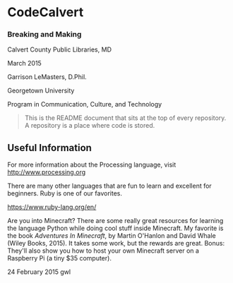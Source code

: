 # CodeCalvert

### Breaking and Making

Calvert County Public Libraries, MD

March 2015

Garrison LeMasters, D.Phil.

Georgetown University

Program in Communication, Culture, and Technology

> This is the README document that sits at the top of every repository.  A repository is a place where code is stored.

## Useful Information

For more information about the Processing language, visit http://www.processing.org

There are many other languages that are fun to learn and excellent for beginners.  Ruby is one of our favorites.

https://www.ruby-lang.org/en/

Are you into Minecraft?  There are some really great resources for learning the language Python while doing cool stuff inside Minecraft.  My favorite is the book *Adventures In Minecraft*, by Martin O'Hanlon and David Whale (Wiley Books, 2015).  It takes some work, but the rewards are great.  Bonus:  They'll also show you how to host your own Minecraft server on a Raspberry Pi (a tiny $35 computer).






24 February 2015
gwl
